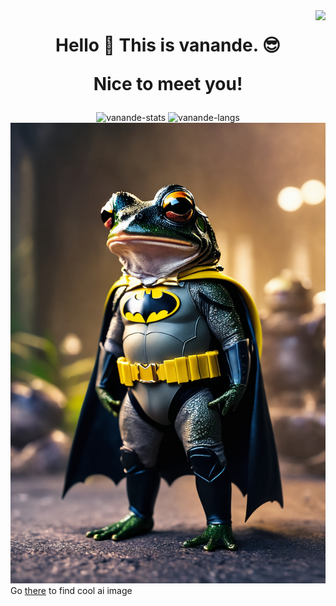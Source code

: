 <img align="right" src="https://visitor-badge.laobi.icu/badge?page_id=vanande.vanande">
<h1 align="center">
    <p>Hello 👋 This is vanande. 😎</p>
    <p>Nice to meet you!</p>
</h1>

<div align="center">
 <img height="150em" src="https://github-readme-stats.vercel.app/api?username=vanande&theme=github_dark_dimmed&show_icons=true&bg_color=00000000&hide_border=true" alt="vanande-stats"/>
 <img height="150em" src="https://github-readme-stats.vercel.app/api?username=vanande&layout=compact&theme=github_dark_dimmed&bg_color=00000000&hide=shaderlab,SCSS&exclude_repo=jayllyz.github.io&langs_count=6&hide_border=true" alt="vanande-langs"/>
</div>

<img src="batfrog.jpg?raw=true">
<span>Go <a href="https://civitai.com/">there</a> to find cool ai image</span>

